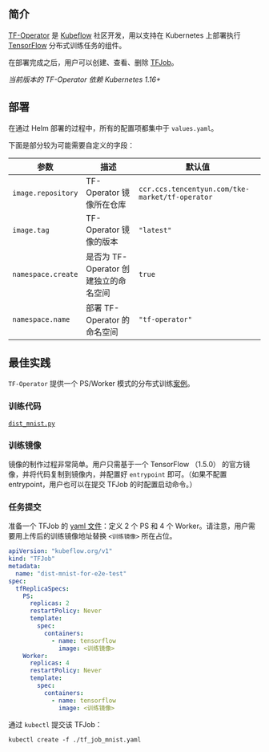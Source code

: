 ## 简介

[TF-Operator](https://github.com/kubeflow/tf-operator) 是 [Kubeflow](https://www.kubeflow.org) 社区开发，用以支持在 Kubernetes 上部署执行 [TensorFlow](https://www.tensorflow.org) 分布式训练任务的组件。

在部署完成之后，用户可以创建、查看、删除 [TFJob](https://www.kubeflow.org/docs/components/training/tftraining/)。

*当前版本的 TF-Operator 依赖 Kubernetes 1.16+*

## 部署

在通过 Helm 部署的过程中，所有的配置项都集中于 `values.yaml`。

下面是部分较为可能需要自定义的字段：

| 参数     | 描述     | 默认值     |
| ------- | -------- | --------- |
| `image.repository` | TF-Operator 镜像所在仓库  | `ccr.ccs.tencentyun.com/tke-market/tf-operator` |
| `image.tag`        | TF-Operator 镜像的版本    | `"latest"` |
| `namespace.create` | 是否为 TF-Operator 创建独立的命名空间 | `true` |
| `namespace.name`   | 部署 TF-Operator 的命名空间 | `"tf-operator"` |

## 最佳实践

`TF-Operator` 提供一个 PS/Worker 模式的分布式训练[案例](https://github.com/kubeflow/tf-operator/tree/master/examples/v1/dist-mnist)。

### 训练代码

[`dist_mnist.py`](https://github.com/kubeflow/tf-operator/blob/master/examples/v1/dist-mnist/dist_mnist.py)

### 训练镜像

镜像的制作过程非常简单。用户只需基于一个 TensorFlow （1.5.0） 的官方镜像，并将代码复制到镜像内，并配置好 `entrypoint` 即可。（如果不配置 entrypoint，用户也可以在提交 TFJob 的时配置启动命令。）

### 任务提交

准备一个 TFJob 的 [yaml 文件](https://raw.githubusercontent.com/kubeflow/tf-operator/master/examples/v1/dist-mnist/tf_job_mnist.yaml)：定义 2 个 PS 和 4 个 Worker。请注意，用户需要用上传后的训练镜像地址替换 `<训练镜像>` 所在占位。

```yaml
apiVersion: "kubeflow.org/v1"
kind: "TFJob"
metadata:
  name: "dist-mnist-for-e2e-test"
spec:
  tfReplicaSpecs:
    PS:
      replicas: 2
      restartPolicy: Never
      template:
        spec:
          containers:
            - name: tensorflow
              image: <训练镜像>
    Worker:
      replicas: 4
      restartPolicy: Never
      template:
        spec:
          containers:
            - name: tensorflow
              image: <训练镜像>
```

通过 `kubectl` 提交该 TFJob：

```shell
kubectl create -f ./tf_job_mnist.yaml
```